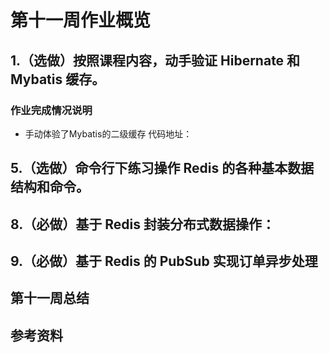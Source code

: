# 第十一周作业概览

## 1.（选做）按照课程内容，动手验证 Hibernate 和 Mybatis 缓存。
### 作业完成情况说明
- 手动体验了Mybatis的二级缓存 代码地址：[]()

## 5.（选做）命令行下练习操作 Redis 的各种基本数据结构和命令。

## 8.（必做）基于 Redis 封装分布式数据操作：

## 9.（必做）基于 Redis 的 PubSub 实现订单异步处理

## 第十一周总结

## 参考资料
